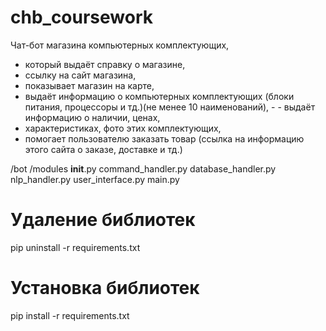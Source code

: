 # chb_coursework

Чат-бот магазина компьютерных комплектующих, 

- который выдаёт справку о магазине,  
- ссылку  на  сайт  магазина,  
- показывает  магазин  на  карте,  
- выдаёт информацию о компьютерных комплектующих (блоки питания, процессоры и тд.)(не менее 10 наименований), - - выдаёт информацию о наличии, ценах, 
- характеристиках, фото этих комплектующих, 
- помогает пользователю заказать товар (ссылка на информацию этого сайта о заказе, доставке и тд.)

/bot
    /modules
        __init__.py
        command_handler.py
        database_handler.py
        nlp_handler.py
        user_interface.py
    main.py


# Удаление библиотек
pip uninstall -r requirements.txt

# Установка библиотек
pip install -r requirements.txt
